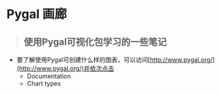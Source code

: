 # Pygal 画廊

> ## 使用Pygal可视化包学习的一些笔记

* 要了解使用Pygal可创建什么样的图表，可以访问[http://www.pygal.org/](http://www.pygal.org/)并依次点击
  * Documentation
  * Chart types
